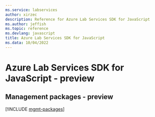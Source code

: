 ```yaml
---
ms.service: labservices
author: xirzec
description: Reference for Azure Lab Services SDK for JavaScript
ms.author: jeffish
ms.topic: reference
ms.devlang: javascript
title: Azure Lab Services SDK for JavaScript
ms.data: 10/04/2022
---
```

# Azure Lab Services SDK for JavaScript - preview

## Management packages - preview
[!INCLUDE [mgmt-packages](lab-services-mgmt-index.md)]
